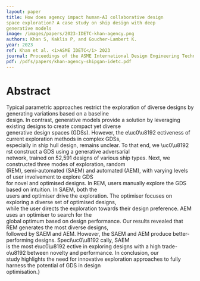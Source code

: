 ```yaml
---
layout: paper
title: How does agency impact human-AI collaborative design
space exploration? A case study on ship design with deep
generative models
image: /images/papers/2023-IDETC-khan-agency.png
authors: Khan S, Kaklis P, and Goucher-Lambert K.
year: 2023
ref: Khan et al. <i>ASME IDETC</i> 2023
journal: Proceedings of the ASME International Design Engineering Technical Conferences (2023).
pdf: /pdfs/papers/khan-agency-shipgan-idetc.pdf
---
```

		
# Abstract	

Typical parametric approaches restrict the exploration of diverse designs by generating variations based on a baseline\
design. In contrast, generative models provide a solution by leveraging existing designs to create compact yet diverse\
generative design spaces (GDSs). However, the e\uc0\u8192 ectiveness of current exploration methods in complex GDSs,\
especially in ship hull design, remains unclear. To that end, we \uc0\u8192 rst construct a GDS using a generative adversarial\
network, trained on 52,591 designs of various ship types. Next, we constructed three modes of exploration, random\
(REM), semi-automated (SAEM) and automated (AEM), with varying levels of user involvement to explore GDS\
for novel and optimised designs. In REM, users manually explore the GDS based on intuition. In SAEM, both the\
users and optimiser drive the exploration. The optimiser focuses on exploring a diverse set of optimised designs,\
while the user directs the exploration towards their design preference. AEM uses an optimiser to search for the\
global optimum based on design performance. Our results revealed that REM generates the most diverse designs,\
followed by SAEM and AEM. However, the SAEM and AEM produce better-performing designs. Speci\uc0\u8192 cally, SAEM\
is the most e\uc0\u8192 ective in exploring designs with a high trade-o\u8192  between novelty and performance. In conclusion, our\
study highlights the need for innovative exploration approaches to fully harness the potential of GDS in design\
optimisation.}
